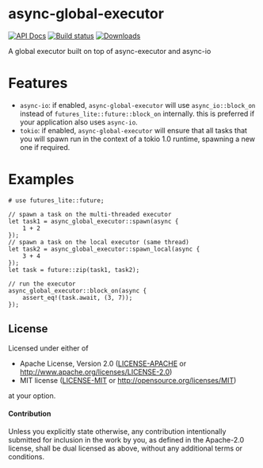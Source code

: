 # async-global-executor

[![API Docs](https://docs.rs/async-global-executor/badge.svg)](https://docs.rs/async-global-executor)
[![Build status](https://github.com/Keruspe/async-global-executor/workflows/Build%20and%20test/badge.svg)](https://github.com/Keruspe/async-global-executor/actions)
[![Downloads](https://img.shields.io/crates/d/async-global-executor.svg)](https://crates.io/crates/async-global-executor)

A global executor built on top of async-executor and async-io

# Features

* `async-io`: if enabled, `async-global-executor` will use `async_io::block_on` instead of
  `futures_lite::future::block_on` internally. this is preferred if your application also uses `async-io`.
* `tokio`: if enabled, `async-global-executor` will ensure that all tasks that you will spawn run in the context of a
  tokio 1.0 runtime, spawning a new one if required.

# Examples

```
# use futures_lite::future;

// spawn a task on the multi-threaded executor
let task1 = async_global_executor::spawn(async {
    1 + 2
});
// spawn a task on the local executor (same thread)
let task2 = async_global_executor::spawn_local(async {
    3 + 4
});
let task = future::zip(task1, task2);

// run the executor
async_global_executor::block_on(async {
    assert_eq!(task.await, (3, 7));
});
```

## License

Licensed under either of

 * Apache License, Version 2.0 ([LICENSE-APACHE](LICENSE-APACHE) or http://www.apache.org/licenses/LICENSE-2.0)
 * MIT license ([LICENSE-MIT](LICENSE-MIT) or http://opensource.org/licenses/MIT)

at your option.

#### Contribution

Unless you explicitly state otherwise, any contribution intentionally submitted
for inclusion in the work by you, as defined in the Apache-2.0 license, shall be
dual licensed as above, without any additional terms or conditions.
